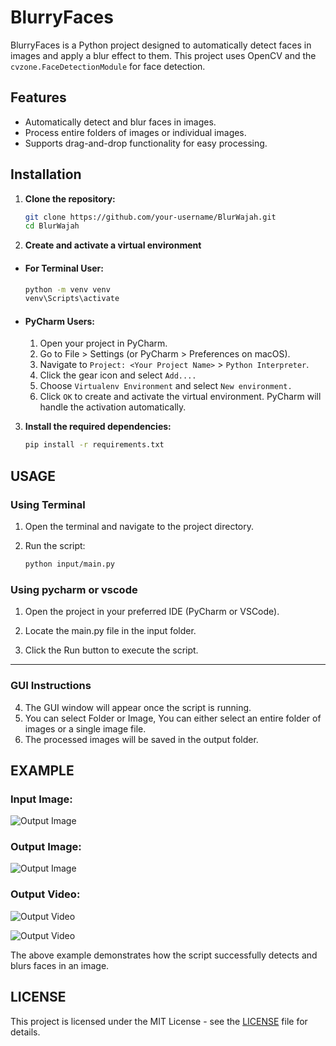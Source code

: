 # BlurryFaces

BlurryFaces is a Python project designed to automatically detect faces in images and apply a blur effect to them. This project uses OpenCV and the `cvzone.FaceDetectionModule` for face detection.

## Features
- Automatically detect and blur faces in images.
- Process entire folders of images or individual images.
- Supports drag-and-drop functionality for easy processing.

## Installation

1. **Clone the repository:**

   ```bash
   git clone https://github.com/your-username/BlurWajah.git
   cd BlurWajah
    ```
2.  **Create and activate a virtual environment**
    
- #### For Terminal User:
    
    ```bash
    python -m venv venv
    venv\Scripts\activate
    ```
- #### PyCharm Users: 

    1. Open your project in PyCharm.
    2. Go to File > Settings (or PyCharm > Preferences on macOS).
    3. Navigate to `Project: <Your Project Name>` > `Python Interpreter`.
    4. Click the gear icon and select `Add....`
    5. Choose `Virtualenv Environment` and select `New environment.`
    6. Click `OK` to create and activate the virtual environment. PyCharm will handle the activation automatically.

3. **Install the required dependencies:**
    ```bash
    pip install -r requirements.txt
    ```
## USAGE
    
### Using Terminal

 1. Open the terminal and navigate to the project directory.
 2. Run the script:
 
    ```bash
    python input/main.py
    ```

### Using pycharm or vscode
1. Open the project in your preferred IDE (PyCharm or VSCode).

2. Locate the main.py file in the input folder.

3. Click the Run button to execute the script.

--------
### GUI Instructions
4. The GUI window will appear once the script is running.
5. You can select Folder or Image, You can either select an entire folder of images or a single image file.
6. The processed images will be saved in the output folder.


## EXAMPLE

### Input Image:
![Output Image](/asset/example_input.png)

### Output Image:
![Output Image](/asset/example_output.png)

### Output Video:
 
![Output Video](/asset/the_rock%20meme.gif)

![Output Video](/asset/anya_waku.gif)

The above example demonstrates how the script successfully detects and blurs faces in an image.

## LICENSE

This project is licensed under the MIT License - see the [LICENSE](./LICENSE) file for details.
